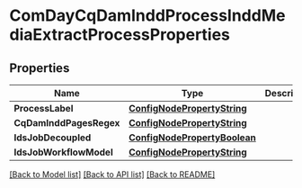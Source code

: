 # ComDayCqDamInddProcessInddMediaExtractProcessProperties

## Properties
Name | Type | Description | Notes
------------ | ------------- | ------------- | -------------
**ProcessLabel** | [**ConfigNodePropertyString**](configNodePropertyString.md) |  | [optional] 
**CqDamInddPagesRegex** | [**ConfigNodePropertyString**](configNodePropertyString.md) |  | [optional] 
**IdsJobDecoupled** | [**ConfigNodePropertyBoolean**](configNodePropertyBoolean.md) |  | [optional] 
**IdsJobWorkflowModel** | [**ConfigNodePropertyString**](configNodePropertyString.md) |  | [optional] 

[[Back to Model list]](../README.md#documentation-for-models) [[Back to API list]](../README.md#documentation-for-api-endpoints) [[Back to README]](../README.md)


